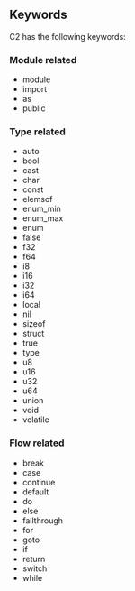 
## Keywords

C2 has the following keywords:

### Module related
* module
* import
* as
* public

### Type related
* auto
* bool
* cast
* char
* const
* elemsof
* enum_min
* enum_max
* enum
* false
* f32
* f64
* i8
* i16
* i32
* i64
* local
* nil
* sizeof
* struct
* true
* type
* u8
* u16
* u32
* u64
* union
* void
* volatile

### Flow related
* break
* case
* continue
* default
* do
* else
* fallthrough
* for
* goto
* if
* return
* switch
* while


